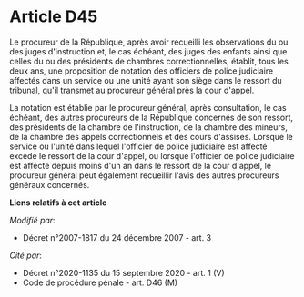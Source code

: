 # Article D45

Le procureur de la République, après avoir recueilli les observations du ou des juges d'instruction et, le cas échéant, des
juges des enfants ainsi que celles du ou des présidents de chambres correctionnelles, établit, tous les deux ans, une
proposition de notation des officiers de police judiciaire affectés dans un service ou une unité ayant son siège dans le
ressort du tribunal, qu'il transmet au procureur général près la cour d'appel.

La notation est établie par le procureur général, après consultation, le cas échéant, des autres procureurs de la République
concernés de son ressort, des présidents de la chambre de l'instruction, de la chambre des mineurs, de la chambre des appels
correctionnels et des cours d'assises. Lorsque le service ou l'unité dans lequel l'officier de police judiciaire est affecté
excède le ressort de la cour d'appel, ou lorsque l'officier de police judiciaire est affecté depuis moins d'un an dans le
ressort de la cour d'appel, le procureur général peut également recueillir l'avis des autres procureurs généraux concernés.

**Liens relatifs à cet article**

_Modifié par_:

  - Décret n°2007-1817 du 24 décembre 2007 - art. 3

_Cité par_:

  - Décret n°2020-1135 du 15 septembre 2020 - art. 1 (V)
  - Code de procédure pénale - art. D46 (M)
